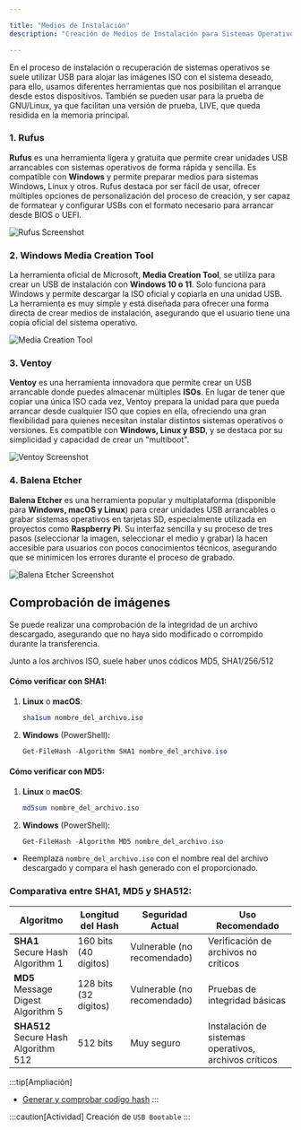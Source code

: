 ```yaml
---

title: "Medios de Instalación"
description: "Creación de Medios de Instalación para Sistemas Operativos"

---
```


En el proceso de instalación o recuperación de sistemas operativos se suele utilizar USB para alojar las imágenes ISO con el sistema deseado, para ello, usamos diferentes herramientas que nos posibilitan el arranque desde estos dispositivos. También se pueden usar para la prueba de GNU/Linux, ya que facilitan una versión de prueba, LIVE, que queda residida en la memoria principal.

### **1. Rufus**

**Rufus** es una herramienta ligera y gratuita que permite crear unidades USB arrancables con sistemas operativos de forma rápida y sencilla. Es compatible con **Windows** y permite preparar medios para sistemas Windows, Linux y otros. Rufus destaca por ser fácil de usar, ofrecer múltiples opciones de personalización del proceso de creación, y ser capaz de formatear y configurar USBs con el formato necesario para arrancar desde BIOS o UEFI.

![Rufus Screenshot](https://www.muycomputer.com/wp-content/uploads/2024/01/Rufus_4.4_2.jpg)

### **2. Windows Media Creation Tool**
La herramienta oficial de Microsoft, **Media Creation Tool**, se utiliza para crear un USB de instalación con **Windows 10 o 11**. Solo funciona para Windows y permite descargar la ISO oficial y copiarla en una unidad USB. La herramienta es muy simple y está diseñada para ofrecer una forma directa de crear medios de instalación, asegurando que el usuario tiene una copia oficial del sistema operativo.

![Media Creation Tool](https://i.pcmag.com/imagery/articles/03QnHC6QB3gY2bDJffjcQfT-17..v1633982627.jpg)

### **3. Ventoy**
**Ventoy** es una herramienta innovadora que permite crear un USB arrancable donde puedes almacenar múltiples **ISOs**. En lugar de tener que copiar una única ISO cada vez, Ventoy prepara la unidad para que pueda arrancar desde cualquier ISO que copies en ella, ofreciendo una gran flexibilidad para quienes necesitan instalar distintos sistemas operativos o versiones. Es compatible con **Windows, Linux y BSD**, y se destaca por su simplicidad y capacidad de crear un "multiboot".

![Ventoy Screenshot](https://i.ytimg.com/vi/2ArBuQMsk9U/maxresdefault.jpg)

### **4. Balena Etcher**
**Balena Etcher** es una herramienta popular y multiplataforma (disponible para **Windows, macOS y Linux**) para crear unidades USB arrancables o grabar sistemas operativos en tarjetas SD, especialmente utilizada en proyectos como **Raspberry Pi**. Su interfaz sencilla y su proceso de tres pasos (seleccionar la imagen, seleccionar el medio y grabar) la hacen accesible para usuarios con pocos conocimientos técnicos, asegurando que se minimicen los errores durante el proceso de grabado.

![Balena Etcher Screenshot](https://img.utdstc.com/screen/482/355/482355a38061f7f7e2c94a1f556c847a550c4c647ecaedc5ceb3237d15b64f91:600)


## Comprobación de imágenes

Se puede realizar una comprobación de la integridad de un archivo descargado, asegurando que no haya sido modificado o corrompido durante la transferencia.

Junto a los archivos ISO, suele haber unos códicos MD5, SHA1/256/512

#### Cómo verificar con SHA1:

1. **Linux** o **macOS**:

   ```sh frame="none"
   sha1sum nombre_del_archivo.iso
   ```

2. **Windows** (PowerShell):

   ```powershell frame="none"
   Get-FileHash -Algorithm SHA1 nombre_del_archivo.iso
   ```

#### Cómo verificar con MD5:

1. **Linux** o **macOS**:

   ```sh frame="none"
   md5sum nombre_del_archivo.iso
   ```

2. **Windows** (PowerShell):

   ```powershell frame="none"
   Get-FileHash -Algorithm MD5 nombre_del_archivo.iso
   ```

- Reemplaza `nombre_del_archivo.iso` con el nombre real del archivo descargado y compara el hash generado con el proporcionado.

### **Comparativa entre SHA1, MD5 y SHA512**:

| **Algoritmo** | **Longitud del Hash** | **Seguridad Actual**      | **Uso Recomendado**                  |
|---------------|-----------------------|---------------------------|--------------------------------------|
| **SHA1** Secure Hash Algorithm 1     | 160 bits (40 dígitos) | Vulnerable (no recomendado) | Verificación de archivos no críticos |
| **MD5** Message Digest Algorithm 5      | 128 bits (32 dígitos) | Vulnerable (no recomendado) | Pruebas de integridad básicas        |
| **SHA512** Secure Hash Algorithm 512   | 512 bits              | Muy seguro                | Instalación de sistemas operativos, archivos críticos |

:::tip[Ampliación]
- [Generar y comprobar codigo hash](https://geekland.eu/como-generar-y-verificar-el-hash-de-archivos-en-linux/)
:::

:::caution[Actividad]
Creación de `USB Bootable`
:::

